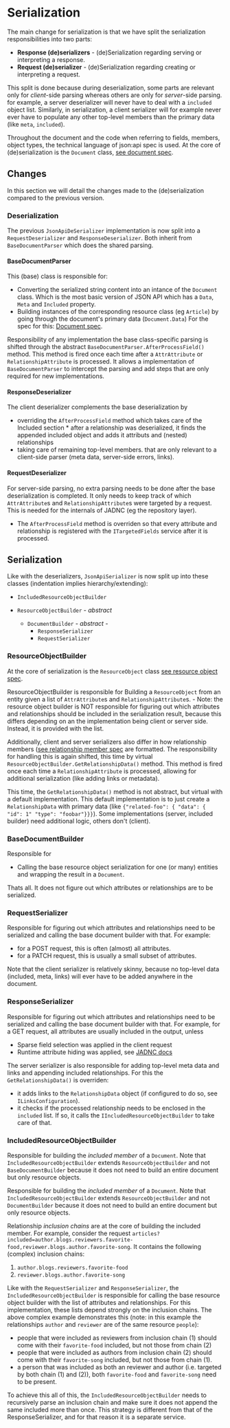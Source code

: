 
# Serialization

The main change for serialization is that we have split the serialization responsibilities into two parts:

* **Response (de)serializers** - (de)Serialization regarding serving or interpreting a response.
* **Request (de)serializer** - (de)Serialization regarding creating or interpreting a request.

This split is done because during deserialization, some parts are relevant only for *client*-side parsing whereas others are only for *server*-side parsing. for example, a server deserializer will never have to deal with a `included` object list. Similarly, in serialization, a client serializer will for example never ever have to populate any other top-level members than the primary data (like `meta`, `included`). 

Throughout the document and the code when referring to fields, members, object types, the technical language of json:api spec is used. At the core of (de)serialization is the
`Document` class, [see document spec](https://jsonapi.org/format/#document-structure).

## Changes

In this section we will detail the changes made to the (de)serialization compared to the previous version.

### Deserialization

The previous `JsonApiDeSerializer` implementation is now split into a `RequestDeserializer` and `ResponseDeserializer`. Both inherit from `BaseDocumentParser` which does the shared parsing.

#### BaseDocumentParser

This (base) class is responsible for:

* Converting the serialized string content into an intance of the `Document` class. Which is the most basic version of JSON API which has a `Data`, `Meta` and `Included` property.
* Building instances of the corresponding resource class (eg `Article`) by going through the document's primary data (`Document.Data`) For the spec for this: [Document spec](https://jsonapi.org/format/#document-top-level).

Responsibility of any implementation the base class-specific parsing is shifted through the abstract `BaseDocumentParser.AfterProcessField()` method. This method is fired once each time after a `AttrAttribute` or `RelationshipAttribute` is processed. It allows a implementation of `BaseDocumentParser` to intercept the parsing and add steps that are only required for new implementations.

#### ResponseDeserializer

The client deserializer complements the base deserialization by

* overriding the `AfterProcessField` method which takes care of the Included section \* after a relationship was deserialized, it finds the appended included object and adds it attributs and (nested) relationships
* taking care of remaining top-level members. that are only relevant to a client-side parser (meta data, server-side errors, links).

#### RequestDeserializer

For server-side parsing, no extra parsing needs to be done after the base deserialization is completed. It only needs to keep track of which `AttrAttribute`s and `RelationshipAttribute`s were targeted by a request. This is needed for the internals of JADNC (eg the repository layer).

* The `AfterProcessField` method is overriden so that every attribute and relationship is registered with the `ITargetedFields` service after it is processed.

## Serialization

Like with the deserializers, `JsonApiSerializer` is now split up into these classes (indentation implies hierarchy/extending):

* `IncludedResourceObjectBuilder`

* `ResourceObjectBuilder` - *abstract* 
  * `DocumentBuilder` - *abstract* -
    * `ResponseSerializer`
    * `RequestSerializer`

### ResourceObjectBuilder

At the core of serialization is the `ResourceObject` class [see resource object spec](https://jsonapi.org/format/#document-resource-objects).

ResourceObjectBuilder is responsible for Building a `ResourceObject` from an entity given a list of `AttrAttribute`s and `RelationshipAttribute`s. - Note: the resource object builder is NOT responsible for figuring out which attributes and relationships should be included in the serialization result, because this differs depending on an the implementation being client or server side. Instead, it is provided with the list.

Additionally, client and server serializers also differ in how relationship members ([see relationship member spec](https://jsonapi.org/format/#document-resource-object-attributes) are formatted. The responsibility for handling this is again shifted, this time by virtual `ResourceObjectBuilder.GetRelationshipData()` method. This method is fired once each time a `RelationshipAttribute` is processed, allowing for additional serialization (like adding links or metadata).

This time, the `GetRelationshipData()` method is not abstract, but virtual with a default implementation. This default implementation is to just create a `RelationshipData` with primary data (like `{"related-foo": { "data": { "id": 1" "type": "foobar"}}}`). Some implementations (server, included builder) need additional logic, others don't (client).

### BaseDocumentBuilder
Responsible for

-   Calling the base resource object serialization for one (or many) entities and wrapping the result in a `Document`.

Thats all. It does not figure out which attributes or relationships are to be serialized.

### RequestSerializer

Responsible for figuring out which attributes and relationships need to be serialized and calling the base document builder with that.
For example:

-   for a POST request, this is often (almost) all attributes.
-   for a PATCH request, this is usually a small subset of attributes.

Note that the client serializer is relatively skinny, because no top-level data (included, meta, links) will ever have to be added anywhere in the document.

### ResponseSerializer

Responsible for figuring out which attributes and relationships need to be serialized and calling the base document builder with that.
For example, for a GET request, all attributes are usually included in the output, unless

* Sparse field selection was applied in the client request
* Runtime attribute hiding was applied, see [JADNC docs](https://json-api-dotnet.github.io/JsonApiDotNetCore/usage/resources/resource-definitions.html#runtime-attribute-filtering)

The server serializer is also responsible for adding top-level meta data and links and appending included relationships. For this the `GetRelationshipData()` is overriden:

* it adds links to the `RelationshipData` object (if configured to do so, see `ILinksConfiguration`).
* it checks if the processed relationship needs to be enclosed in the `included` list. If so, it calls the `IIncludedResourceObjectBuilder` to take care of that.

### IncludedResourceObjectBuilder
Responsible for building the *included member* of a `Document`. Note that `IncludedResourceObjectBuilder` extends `ResourceObjectBuilder` and not `BaseDocumentBuilder` because it does not need to build an entire document but only resource objects.

Responsible for building the _included member_ of a `Document`. Note that `IncludedResourceObjectBuilder` extends `ResourceObjectBuilder` and not `DocumentBuilder` because it does not need to build an entire document but only resource objects.

Relationship _inclusion chains_ are at the core of building the included member. For example, consider the request `articles?included=author.blogs.reviewers.favorite-food,reviewer.blogs.author.favorite-song`. It contains the following (complex) inclusion chains:

1. `author.blogs.reviewers.favorite-food`
2. `reviewer.blogs.author.favorite-song`

Like with the `RequestSerializer` and `ResponseSerializer`, the `IncludedResourceObjectBuilder` is responsible for calling the base resource object builder with the list of attributes and relationships. For this implementation, these lists depend strongly on the inclusion chains. The above complex example demonstrates this (note: in this example the relationships `author` and `reviewer` are of the same resource `people`):

* people that were included as reviewers from inclusion chain (1) should come with their `favorite-food` included, but not those from chain (2)
* people that were included as authors from inclusion chain (2) should come with their `favorite-song` included, but not those from chain (1).
* a person that was included as both an reviewer and author (i.e. targeted by both chain (1) and (2)), both `favorite-food` and `favorite-song` need to be present.

To achieve this all of this, the `IncludedResourceObjectBuilder` needs to recursively parse an inclusion chain and make sure it does not append the same included more than once. This strategy is different from that of the ResponseSerializer, and for that reason it is a separate service.
